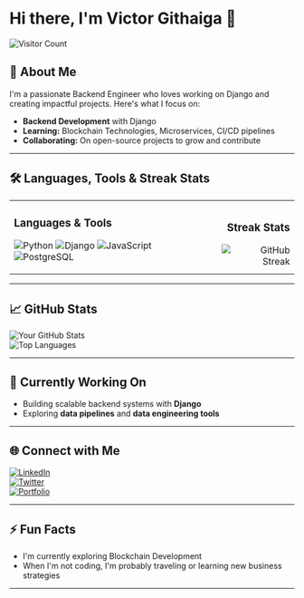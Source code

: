# Hi there, I'm Victor Githaiga 👋  

![Visitor Count](https://komarev.com/ghpvc/?username=VickBrav01&color=blue)

## 🚀 About Me  
I'm a passionate Backend Engineer who loves working on Django and creating impactful projects. Here's what I focus on:  
- **Backend Development** with Django
- **Learning:** Blockchain Technologies, Microservices, CI/CD pipelines 
- **Collaborating:** On open-source projects to grow and contribute  

---


## 🛠️ Languages, Tools & Streak Stats  

<div align="left">

<table>
  <tr>
    <td align="left">
      <h3>Languages & Tools</h3>
      <p>
        <img src="https://img.shields.io/badge/-Python-05122A?style=flat&logo=python" alt="Python" />
        <img src="https://img.shields.io/badge/-Django-05122A?style=flat&logo=django" alt="Django" />
        <img src="https://img.shields.io/badge/-JavaScript-05122A?style=flat&logo=javascript" alt="JavaScript" />
        <img src="https://img.shields.io/badge/-PostgreSQL-05122A?style=flat&logo=postgresql" alt="PostgreSQL" />
      </p>
    </td>
    <td align="right">
      <h3>Streak Stats</h3>
      <img src="https://github-readme-streak-stats.herokuapp.com/?user=VickBrav01&theme=radical" alt="GitHub Streak" />
    </td>
  </tr>
</table>

</div>

---

## 📈 GitHub Stats  

<div align="left">

![Your GitHub Stats](https://github-readme-stats.vercel.app/api?username=yourusername&show_icons=true&theme=radical&hide_title=true)  
![Top Languages](https://github-readme-stats.vercel.app/api/top-langs/?username=yourusername&layout=compact&theme=radical)

</div>

---


## 🎯 Currently Working On  
- Building scalable backend systems with **Django**  
- Exploring **data pipelines** and **data engineering tools**  

---

## 🌐 Connect with Me  
[![LinkedIn](https://img.shields.io/badge/LinkedIn-Connect-blue)](https://www.linkedin.com/in/victor-gitonga-33a4261ba/)  
[![Twitter](https://img.shields.io/badge/Twitter-Follow-blue)](https://x.com/Vickbrav01)  
[![Portfolio](https://img.shields.io/badge/Portfolio-Visit-brightgreen)](https://about.me/victorgitonga)

---

## ⚡ Fun Facts  
- I'm currently exploring Blockchain Development  
- When I'm not coding, I'm probably traveling or learning new business strategies  

---



